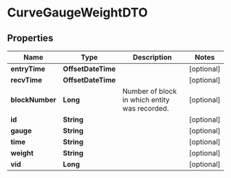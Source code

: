 

# CurveGaugeWeightDTO


## Properties

| Name | Type | Description | Notes |
|------------ | ------------- | ------------- | -------------|
|**entryTime** | **OffsetDateTime** |  |  [optional] |
|**recvTime** | **OffsetDateTime** |  |  [optional] |
|**blockNumber** | **Long** | Number of block in which entity was recorded. |  [optional] |
|**id** | **String** |  |  [optional] |
|**gauge** | **String** |  |  [optional] |
|**time** | **String** |  |  [optional] |
|**weight** | **String** |  |  [optional] |
|**vid** | **Long** |  |  [optional] |



